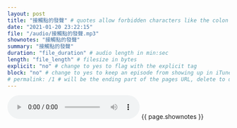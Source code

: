 ```yaml
---
layout: post
title: "接觸點的發聲" # quotes allow forbidden characters like the colon
date: "2021-01-20 23:22:15"
file: "/audio/接觸點的發聲.mp3"
shownotes: "接觸點的發聲"
summary: "接觸點的發聲"
duration: "file_duration" # audio length in min:sec
length: "file_length" # filesize in bytes
explicit: "no" # change to yes to flag with the explicit tag
block: "no" # change to yes to keep an episode from showing up in iTunes
# permalink: /1 # will be the ending part of the pages URL, delete to default to the title
---
```


<audio controls>
<source src="{{site.url}}{{site.baseurl}}{{ page.file }}" type="audio/x-mp3">
Your browser does not support the audio element.
</audio>
{{ page.shownotes }}
